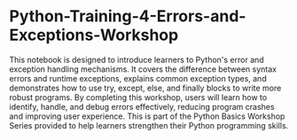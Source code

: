 # Python-Training-4-Errors-and-Exceptions-Workshop
This notebook is designed to introduce learners to Python's error and exception handling mechanisms. It covers the difference between syntax errors and runtime exceptions, explains common exception types, and demonstrates how to use try, except, else, and finally blocks to write more robust programs. By completing this workshop, users will learn how to identify, handle, and debug errors effectively, reducing program crashes and improving user experience. This is part of the Python Basics Workshop Series provided to help learners strengthen their Python programming skills.
